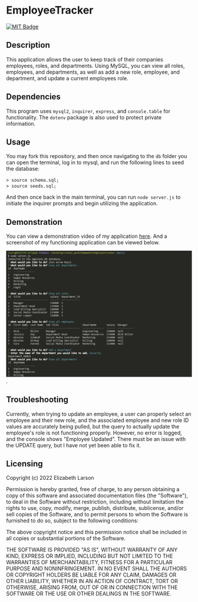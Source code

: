 # EmployeeTracker

[![MIT Badge](https://img.shields.io/badge/License-MIT-yellow.svg)](https://mit-license.org/)

## Description

This application allows the user to keep track of their companies employees, roles, and departments. Using MySQL, you can view all roles, employees, and departments, as well as add a new role, employee, and department, and update a current employees role.

## Dependencies

This program uses `mysql2`, `inquirer`, `express`, and `console.table` for functionality. The `dotenv` package is also used to protect private information.

## Usage

You may fork this repository, and then once navigating to the `db` folder you can open the terminal, log in to mysql, and run the following lines to seed the database:

```
> source schema.sql;
> source seeds.sql;
```

And then once back in the main terminal, you can run `node server.js` to initiate the inquirer prompts and begin utilizing the application.

## Demonstration

You can view a demonstration video of my application [here](https://drive.google.com/file/d/1SXaZj0zTGfOv22862W4g_cOswwyDC9RZ/view). And a screenshot of my functioning application can be viewed below.

![Application Screenshot](./assets/screenshot.PNG).

## Troubleshooting

Currently, when trying to update an employee, a user can properly select an employee and their new role, and the associated employee and new role ID values are accurately being pulled, but the query to actually update the employee's role is not functioning properly. However, no error is logged, and the console shows "Employee Updated". There must be an issue with the UPDATE query, but I have not yet been able to fix it.

## Licensing

Copyright (c) 2022 Elizabeth Larson

Permission is hereby granted, free of charge, to any person obtaining a copy of this software and associated documentation files (the "Software"), to deal in the Software without restriction, including without limitation the rights to use, copy, modify, merge, publish, distribute, sublicense, and/or sell copies of the Software, and to permit persons to whom the Software is furnished to do so, subject to the following conditions:

The above copyright notice and this permission notice shall be included in all copies or substantial portions of the Software.

THE SOFTWARE IS PROVIDED "AS IS", WITHOUT WARRANTY OF ANY KIND, EXPRESS OR IMPLIED, INCLUDING BUT NOT LIMITED TO THE WARRANTIES OF MERCHANTABILITY, FITNESS FOR A PARTICULAR PURPOSE AND NONINFRINGEMENT. IN NO EVENT SHALL THE AUTHORS OR COPYRIGHT HOLDERS BE LIABLE FOR ANY CLAIM, DAMAGES OR OTHER LIABILITY, WHETHER IN AN ACTION OF CONTRACT, TORT OR OTHERWISE, ARISING FROM, OUT OF OR IN CONNECTION WITH THE SOFTWARE OR THE USE OR OTHER DEALINGS IN THE SOFTWARE.

